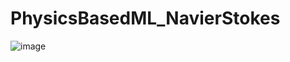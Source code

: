 # PhysicsBasedML_NavierStokes

![image](https://user-images.githubusercontent.com/70025024/193713968-cf86f609-d40e-4239-a3d0-1acae7bcb718.png)
